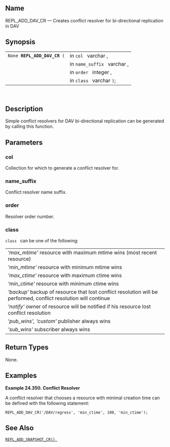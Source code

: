 <div id="fn_repl_add_dav_cr" class="refentry">

<div class="titlepage">

</div>

<div class="refnamediv">

## Name

REPL_ADD_DAV_CR — Creates conflict resolver for bi-directional
replication in DAV

</div>

<div class="refsynopsisdiv">

## Synopsis

<div id="fsyn_repl_add_dav_cr" class="funcsynopsis">

|                                  |                             |
|----------------------------------|-----------------------------|
| `None `**`REPL_ADD_DAV_CR`**` (` | in `col ` varchar ,         |
|                                  | in `name_suffix ` varchar , |
|                                  | in `order ` integer ,       |
|                                  | in `class ` varchar `)`;    |

<div class="funcprototype-spacer">

 

</div>

</div>

</div>

<div id="desc_repl_add_dav_cr" class="refsect1">

## Description

Simple conflict resolvers for DAV bi-directional replication can be
generated by calling this function.

</div>

<div id="params_repl_add_dav_cr" class="refsect1">

## Parameters

<div id="id107845" class="refsect2">

### col

Collection for which to generate a conflict resolver for.

</div>

<div id="id107848" class="refsect2">

### name_suffix

Conflict resolver name suffix.

</div>

<div id="id107851" class="refsect2">

### order

Resolver order number.

</div>

<div id="id107854" class="refsect2">

### class

`class ` can be one of the following:

|                                                                                                                                                 |
|-------------------------------------------------------------------------------------------------------------------------------------------------|
| <span class="emphasis">*'max_mtime'* </span> resource with maximum mtime wins (most recent resource)                                            |
| <span class="emphasis">*'min_mtime'* </span> resource with minimum mtime wins                                                                   |
| <span class="emphasis">*'max_ctime'* </span> resource with maximum ctime wins                                                                   |
| <span class="emphasis">*'min_ctime'* </span> resource with minimum ctime wins                                                                   |
| <span class="emphasis">*'backup'* </span> backup of resource that lost conflict resolution will be performed, conflict resolution will continue |
| <span class="emphasis">*'notify'* </span> owner of resource will be notified if his resource lost conflict resolution                           |
| <span class="emphasis">*'pub_wins', 'custom'* </span> publisher always wins                                                                     |
| <span class="emphasis">*'sub_wins'* </span> subscriber always wins                                                                              |

</div>

</div>

<div id="ret_repl_add_dav_cr" class="refsect1">

## Return Types

None.

</div>

<div id="examples_repl_add_dav_cr" class="refsect1">

## Examples

<div id="ex_repl_add_dav_cr" class="example">

**Example 24.350. Conflict Resolver**

<div class="example-contents">

A conflict resolver that chooses a resource with minimal creation time
can be defined with the following statement:

``` screen
REPL_ADD_DAV_CR('/DAV/regress', 'min_ctime', 100, 'min_ctime');
```

</div>

</div>

  

</div>

<div id="seealso_repl_add_dav_cr" class="refsect1">

## See Also

<a href="fn_repl_add_snapshot_cr.html" class="link"
title="REPL_ADD_SNAPSHOT_CR"><code
class="function">REPL_ADD_SNAPSHOT_CR() </code></a>

</div>

</div>
